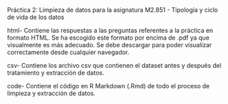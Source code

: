 Práctica 2: Limpieza de datos para la asignatura M2.851 - Tipología y ciclo de vida de los datos

html- Contiene las respuestas a las preguntas referentes a la práctica en formato HTML. Se ha escogido este formato por encima de .pdf ya que visualmente es más adecuado. Se debe descargar para poder visualizar correctamente desde cualquier navegador. 

csv- Contiene los archivo csv que contienen el dataset antes y después del tratamiento y extracción de datos. 


code- Contiene el código en R Markdown (.Rmd) de todo el proceso de limpieza y extracción de datos. 
